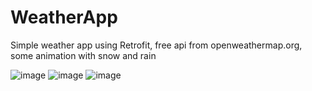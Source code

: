# WeatherApp
Simple weather app using Retrofit, free api from openweathermap.org, some animation with snow and rain

![image](https://user-images.githubusercontent.com/91003195/183138516-6761b6b9-d3b0-4d2d-a4e1-90f821dc3483.png)
![image](https://user-images.githubusercontent.com/91003195/183138528-e35d20d0-55f0-4f73-8c81-684985f93a6e.png)
![image](https://user-images.githubusercontent.com/91003195/183138533-eba0adf7-c738-4d0b-996b-fd54dfc8ebbb.png)

